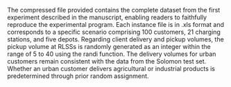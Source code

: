 The compressed file provided contains the complete dataset from the first experiment described in the manuscript,
enabling readers to faithfully reproduce the experimental program. 
Each instance file is in .xls format and corresponds to a specific scenario 
comprising 100 customers, 21 charging stations, and five depots.
Regarding client delivery and pickup volumes, the pickup volume at RLSSs is randomly generated as an integer
within the range of 5 to 40 using the randi function.
The delivery volumes for urban customers remain consistent with the data from the Solomon test set.
Whether an urban customer delivers agricultural or industrial products is predetermined through prior random assignment.
